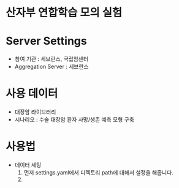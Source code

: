 # 산자부 연합학습 모의 실험

# Server Settings
- 참여 기관 : 세브란스, 국립암센터
- Aggregation Server : 세브란스

# 사용 데이터 
- 대장암 라이브러리
- 시나리오 : 수술 대장암 환자 사망/생존 예측 모형 구축

# 사용법
- 데이터 세팅
    1. 먼저 settings.yaml에서 디렉토리 path에 대해서 설정을 해줍니다.
    2. 
